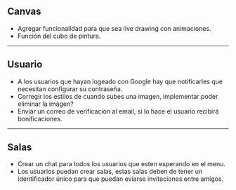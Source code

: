 ## Canvas

+ Agregar funcionalidad para que sea live drawing con animaciones.
+ Función del cubo de pintura.

---
## Usuario

+ A los usuarios que hayan logeado con Google hay que notificarles que necesitan 
configurar su contraseña.
+ Corregir los estilos de cuando subes una imagen, implementar poder eliminar la imágen?
+ Enviar un correo de verificación al email, si lo hace el usuario recibirá bonificaciones.

---
## Salas

+ Crear un chat para todos los usuarios que esten esperando en el menu.
+ Los usuarios puedan crear salas, estas salas deben de tener un identificador único para que 
puedan eviarse invitaciones entre amigos.